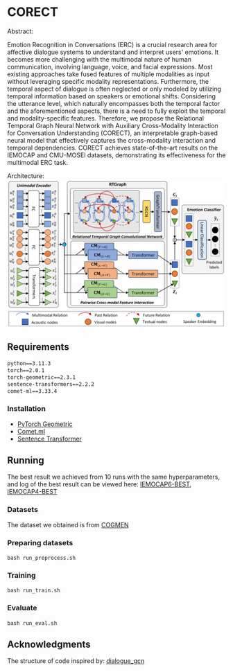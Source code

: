 # CORECT

Abstract:

Emotion Recognition in Conversations (ERC) is a crucial research area for affective dialogue systems to understand and interpret users' emotions. It becomes more challenging with the multimodal nature of human communication, involving language, voice, and facial expressions. Most existing approaches take fused features of multiple modalities as input without leveraging specific modality representations.
Furthermore, the temporal aspect of dialogue is often neglected or only modeled by utilizing temporal information based on speakers or emotional shifts. Considering the utterance level, which naturally encompasses both the temporal factor and the aforementioned aspects, there is a need to fully exploit the temporal and modality-specific features. Therefore, we propose the Relational Temporal Graph Neural Network with Auxiliary Cross-Modality Interaction for Conversation Understanding (CORECT), an interpretable graph-based neural model that effectively captures the cross-modality interaction and temporal dependencies. CORECT achieves state-of-the-art results on the IEMOCAP and CMU-MOSEI datasets, demonstrating its effectiveness for the multimodal ERC task.

Architecture:
![image](./CORECT.png)
## Requirements
```
python==3.11.3
torch==2.0.1
torch-geometric==2.3.1
sentence-transformers==2.2.2
comet-ml==3.33.4
```
### Installation
- [PyTorch Geometric](https://pytorch-geometric.readthedocs.io/en/latest/notes/installation.html)
- [Comet.ml](https://www.comet.ml/docs/python-sdk/advanced/)
- [Sentence Transformer](https://www.sbert.net/)
## Running
The best result we achieved from 10 runs with the same hyperparameters, and log of the best result can be viewed here: [IEMOCAP6-BEST](./output/iemocap6_best), [IEMOCAP4-BEST](./output/iemocap4_best)
### Datasets
The dataset we obtained is from [COGMEN](https://github.com/Exploration-Lab/COGMEN)
### Preparing datasets
```
bash run_preprocess.sh
```
### Training
```
bash run_train.sh
```
### Evaluate
```
bash run_eval.sh
```
## Acknowledgments
The structure of code inspired by: [dialogue_gcn](https://github.com/mianzhang/dialogue_gcn)
